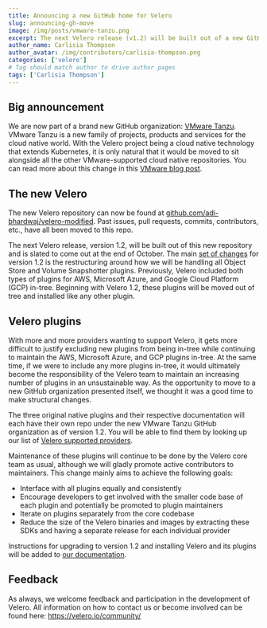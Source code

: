 ```yaml
---
title: Announcing a new GitHub home for Velero
slug: announcing-gh-move
image: /img/posts/vmware-tanzu.png
excerpt: The next Velero release (v1.2) will be built out of a new GitHub organization, and we have significant changes to our plugins.
author_name: Carlisia Thompson
author_avatar: /img/contributors/carlisia-thompson.png
categories: ['velero']
# Tag should match author to drive author pages
tags: ['Carlisia Thompson']
---
```


## Big announcement

We are now part of a brand new GitHub organization: [VMware Tanzu][1]. VMware Tanzu is a new family of projects, products and services for the cloud native world. With the Velero project being a cloud native technology that extends Kubernetes, it is only natural that it would be moved to sit alongside all the other VMware-supported cloud native repositories. You can read more about this change in this [VMware blog post][2].

## The new Velero

The new Velero repository can now be found at [github.com/adi-bhardwaj/velero-modified](https://github.com/adi-bhardwaj/velero-modified). Past issues, pull requests, commits, contributors, etc., have all been moved to this repo.

The next Velero release, version 1.2, will be built out of this new repository and is slated to come out at the end of October. The main [set of changes][5] for version 1.2 is the restructuring around how we will be handling all Object Store and Volume Snapshotter plugins. Previously, Velero included both types of plugins for AWS, Microsoft Azure, and Google Cloud Platform (GCP) in-tree. Beginning with Velero 1.2, these plugins will be moved out of tree and installed like any other plugin.

## Velero plugins

With more and more providers wanting to support Velero, it gets more difficult to justify excluding new plugins from being in-tree while continuing to maintain the AWS, Microsoft Azure, and GCP plugins in-tree. At the same time, if we were to include any more plugins in-tree, it would ultimately become the responsibility of the Velero team to maintain an increasing number of plugins in an unsustainable way. As the opportunity to move to a new GitHub organization presented itself, we thought it was a good time to make structural changes.

The three original native plugins and their respective documentation will each have their own repo under the new VMware Tanzu GitHub organization as of version 1.2. You will be able to find them by looking up our list of [Velero supported providers][3].

Maintenance of these plugins will continue to be done by the Velero core team as usual, although we will gladly promote active contributors to maintainers. This change mainly aims to achieve the following goals:

- Interface with all plugins equally and consistently
- Encourage developers to get involved with the smaller code base of each plugin and potentially be promoted to plugin maintainers
- Iterate on plugins separately from the core codebase
- Reduce the size of the Velero binaries and images by extracting these SDKs and having a separate release for each individual provider

Instructions for upgrading to version 1.2 and installing Velero and its plugins will be added to [our documentation][4].

## Feedback

As always, we welcome feedback and participation in the development of Velero. All information on how to contact us or become involved can be found here: https://velero.io/community/

[1]: https://github.com/vmware-tanzu
[2]: https://blogs.vmware.com/cloudnative/2019/10/01/open-source-in-vmware-tanzu/
[3]: ../docs/main/supported-providers
[4]: https://velero.io/docs/main/
[5]: https://github.com/adi-bhardwaj/velero-modified/issues#workspaces/velero-5c59c15e39d47b774b5864e3/board?milestones=v1.2%232019-10-31&filterLogic=any&repos=99143276&showPipelineDescriptions=false
